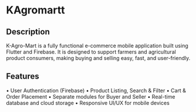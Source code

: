 # KAgromartt

## Description
K-Agro-Mart is a fully functional e-commerce mobile application built using Flutter and Firebase.
It is designed to support farmers and agricultural product consumers, making buying and selling easy, fast, and user-friendly.


## Features
• User Authentication (Firebase)
• Product Listing, Search & Filter
• Cart & Order Placement
• Separate modules for Buyer and Seller
• Real-time database and cloud storage
• Responsive UI/UX for mobile devices




